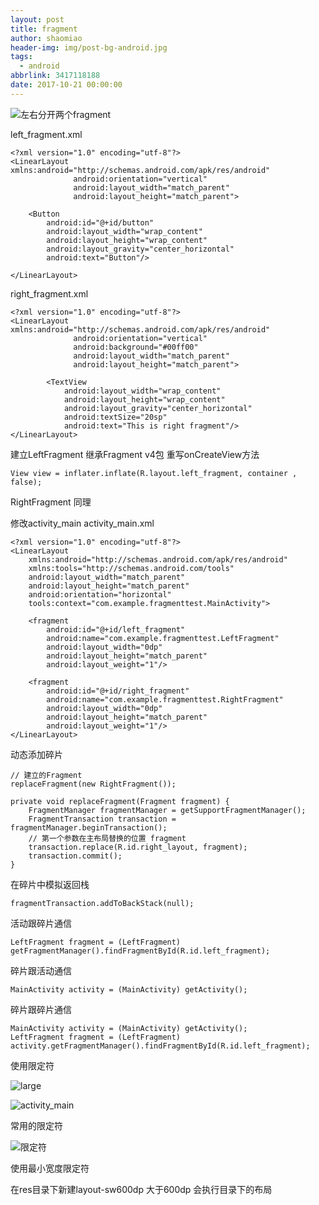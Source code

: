```yaml
---
layout: post
title: fragment
author: shaomiao
header-img: img/post-bg-android.jpg
tags:
  - android
abbrlink: 3417118188
date: 2017-10-21 00:00:00
---
```

![左右分开两个fragment](http://upload-images.jianshu.io/upload_images/2590671-2724d20bbd283d75.png?imageMogr2/auto-orient/strip%7CimageView2/2/w/1240)

left_fragment.xml

	<?xml version="1.0" encoding="utf-8"?>
	<LinearLayout xmlns:android="http://schemas.android.com/apk/res/android"
				  android:orientation="vertical"
				  android:layout_width="match_parent"
				  android:layout_height="match_parent">

		<Button
			android:id="@+id/button"
			android:layout_width="wrap_content"
			android:layout_height="wrap_content"
			android:layout_gravity="center_horizontal"
			android:text="Button"/>

	</LinearLayout>

right_fragment.xml

	<?xml version="1.0" encoding="utf-8"?>
	<LinearLayout xmlns:android="http://schemas.android.com/apk/res/android"
				  android:orientation="vertical"
				  android:background="#00ff00"
				  android:layout_width="match_parent"
				  android:layout_height="match_parent">

			<TextView
				android:layout_width="wrap_content"
				android:layout_height="wrap_content"
				android:layout_gravity="center_horizontal"
				android:textSize="20sp"
				android:text="This is right fragment"/>
	</LinearLayout>

建立LeftFragment  继承Fragment v4包
重写onCreateView方法

	View view = inflater.inflate(R.layout.left_fragment, container , false);

RightFragment 同理

修改activity_main
activity_main.xml

	<?xml version="1.0" encoding="utf-8"?>
	<LinearLayout
		xmlns:android="http://schemas.android.com/apk/res/android"
		xmlns:tools="http://schemas.android.com/tools"
		android:layout_width="match_parent"
		android:layout_height="match_parent"
		android:orientation="horizontal"
		tools:context="com.example.fragmenttest.MainActivity">

		<fragment
			android:id="@+id/left_fragment"
			android:name="com.example.fragmenttest.LeftFragment"
			android:layout_width="0dp"
			android:layout_height="match_parent"
			android:layout_weight="1"/>

		<fragment
			android:id="@+id/right_fragment"
			android:name="com.example.fragmenttest.RightFragment"
			android:layout_width="0dp"
			android:layout_height="match_parent"
			android:layout_weight="1"/>
	</LinearLayout>


动态添加碎片

	// 建立的Fragment
	replaceFragment(new RightFragment());

	private void replaceFragment(Fragment fragment) {
		FragmentManager fragmentManager = getSupportFragmentManager();
		FragmentTransaction transaction = fragmentManager.beginTransaction();
		// 第一个参数在主布局替换的位置 fragment
		transaction.replace(R.id.right_layout, fragment);
		transaction.commit();
	}

在碎片中模拟返回栈

	fragmentTransaction.addToBackStack(null);


活动跟碎片通信

	LeftFragment fragment = (LeftFragment) getFragmentManager().findFragmentById(R.id.left_fragment);

碎片跟活动通信

	MainActivity activity = (MainActivity) getActivity();

碎片跟碎片通信

	MainActivity activity = (MainActivity) getActivity();
	LeftFragment fragment = (LeftFragment) activity.getFragmentManager().findFragmentById(R.id.left_fragment);

使用限定符


![large](http://upload-images.jianshu.io/upload_images/2590671-7be4d50f988375a2.png?imageMogr2/auto-orient/strip%7CimageView2/2/w/1240)

![activity_main](http://upload-images.jianshu.io/upload_images/2590671-22d4c82b8e12d83a.png?imageMogr2/auto-orient/strip%7CimageView2/2/w/1240)

常用的限定符

![限定符](http://upload-images.jianshu.io/upload_images/2590671-69fb442e717e33f1.png?imageMogr2/auto-orient/strip%7CimageView2/2/w/1240)

使用最小宽度限定符

在res目录下新建layout-sw600dp 大于600dp 会执行目录下的布局
